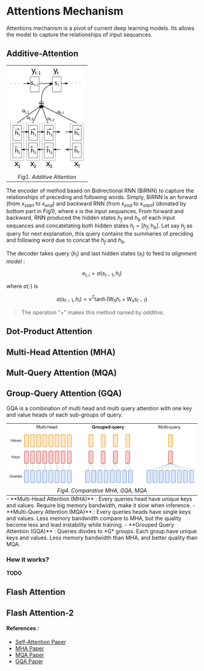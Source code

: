 # Attentions Mechanism
Attentions mechanism is a pivot of current deep learning models. Its allows the model to capture the relationships of input sequances. 
## Additive-Attention
<div style="text-align: center;">
  <table style="margin: 0 auto;">
    <tr>
      <td align="center">
        <img src="../media/additive.png" alt="additive" width="200"/>
      </td>
    </tr>
    <tr>
      <td align="center">
        <em>Fig1. Additive Attention</em>
      </td>
    </tr>
  </table>
</div>

The encoder of method based on Bidirectional RNN (BiRNN) to capture the relationships of preceding and following words. Simply, BiRNN is an forward (from $x_{start}$ to $x_{end}$) and backward RNN (from $x_{end}$ to $x_{start}$) (donated by bottom part in Fig1), where $x$ is the input sequances. From forward and backward, RNN produced the hidden states $h_f$ and $h_b$ of each input sequances and concatetating both hidden states $h_j = \left[ h_f ; h_b\right]$.
Let say $h_j$ as query for next explanation, this query contains the summaries of preciding and following word due to concat the $h_f$ and $h_b$.

The decoder takes query ($h_i$) and last hidden states ($s_i$) to feed to *alignment model* :
```math
e_{t, i} = a(s_{t-1}, h_i)
```
where $a(\cdot)$ is
```math
a(s_{t-1}, h_i) = \text{v}^T \tanh(\text{W}_h h_i + \text{W}_s s_{t-1})
```
> The operation "+" makes this method named by *additive*.  
## Dot-Product Attention

## Multi-Head Attention (MHA)

## Mult-Query Attention (MQA)

## Group-Query Attention (GQA)

GQA is a combination of multi head and multi query attention with one key and value heads of each sub-groups of query.
<div style="text-align: center;">
  <table style="margin: 0 auto;">
    <tr>
      <td align="center">
        <img src="../media/gqa(1).png" alt="gqa comparative"/>
      </td>
    </tr>
    <tr>
      <td align="center">
        <em>Fig4. Comparative MHA, GQA, MQA</em>
      </td>
    </tr>
  </table>
</div>
- **Multi-Head Attention (MHA)** : Every queries head have unique keys and values. Require big memory bandwidth, make it slow when inference. 
- **Multi-Query Attention (MQA)** : Every queries heads have single keys and values. Less memory bandwidth compare to MHA, but the quality become less and lead instability while training.
- **Grouped Query Attention (GQA)** : Queries divides to *G* groups. Each group have unique keys and values. Less memory bandwidth than MHA, and better quality than MQA.

### How it works?
**TODO**

## Flash Attention

## Flash Attention-2

#### References :
- [Self-Attention Paper](https://arxiv.org/pdf/1409.0473)
- [MHA Paper](https://arxiv.org/pdf/1706.03762)
- [MQA Paper]()
- [GQA Paper](https://arxiv.org/pdf/2305.13245) 